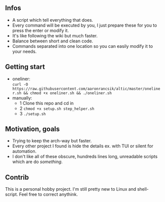 ## Infos
* A script which tell everything that does.
* Every command will be executed by you, I just prepare these for you to press the enter or modify it.
* It's like following the wiki but much faster.
* Balance between short and clean code.
* Commands separated into one location so you can easily modify it to your needs.

## Getting start
 * oneliner:<br/> 
 `curl -O https://raw.githubusercontent.com/aaronrancsik/altic/master/oneliner.sh && chmod +x oneliner.sh && ./oneliner.sh`
 * manually:
   * 1 Clone this repo and cd in
   * 2 `chmod +x setup.sh step_helper.sh`
   * 3 `./setup.sh`
  
## Motivation, goals
* Trying to keep the arch-way but faster.
* Every other project I found is hide the details ex. with TUI or silent for automation.
* I don't like all of these obscure, hundreds lines long, unreadable scripts which are do *something*.

  
## Contrib
This is a personal hobby project. I'm still pretty new to Linux and shell-script. Feel free to correct anythink.
